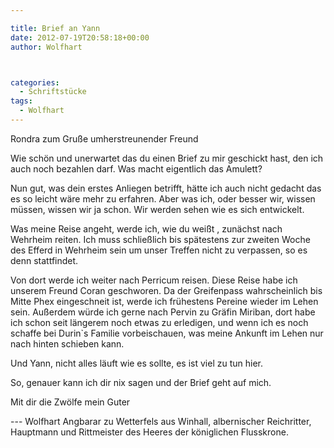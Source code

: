 ```yaml
---

title: Brief an Yann
date: 2012-07-19T20:58:18+00:00
author: Wolfhart



categories:
  - Schriftstücke
tags:
  - Wolfhart
---
```

Rondra zum Gruße umherstreunender Freund

Wie schön und unerwartet das du einen Brief zu mir geschickt hast, den ich auch noch bezahlen darf. Was macht eigentlich das Amulett?<!--more-->


  
Nun gut, was dein erstes Anliegen betrifft, hätte ich auch nicht gedacht das es so leicht wäre mehr zu erfahren. Aber was ich, oder besser wir, wissen müssen, wissen wir ja schon. Wir werden sehen wie es sich entwickelt.
  
Was meine Reise angeht, werde ich, wie du weißt , zunächst nach Wehrheim reiten. Ich muss schließlich bis spätestens zur zweiten Woche des Efferd in Wehrheim sein um unser Treffen nicht zu verpassen, so es denn stattfindet.
  
Von dort werde ich weiter nach Perricum reisen. Diese Reise habe ich unserem Freund Coran geschworen. Da der Greifenpass wahrscheinlich bis Mitte Phex eingeschneit ist, werde ich frühestens Pereine wieder im Lehen sein. Außerdem würde ich gerne nach Pervin zu Gräfin Miriban, dort habe ich schon seit längerem noch etwas zu erledigen, und wenn ich es noch schaffe bei Durin\`s Familie vorbeischauen, was meine Ankunft im Lehen nur nach hinten schieben kann.
  
Und Yann, nicht alles läuft wie es sollte, es ist viel zu tun hier.
  
So, genauer kann ich dir nix sagen und der Brief geht auf mich.

Mit dir die Zwölfe mein Guter

--- Wolfhart Angbarar zu Wetterfels aus Winhall, albernischer Reichritter, Hauptmann und Rittmeister des Heeres der königlichen Flusskrone.